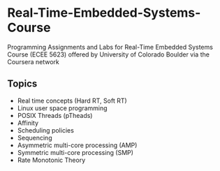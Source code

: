 # Real-Time-Embedded-Systems-Course
 Programming Assignments and Labs for Real-Time Embedded Systems Course (ECEE 5623) offered by University of Colorado Boulder via the Coursera network

## Topics
- Real time concepts (Hard RT, Soft RT)
- Linux user space programming
- POSIX Threads (pTheads)
- Affinity
- Scheduling policies
- Sequencing
- Asymmetric multi-core processing (AMP)
- Symmetric multi-core processing (SMP)
- Rate Monotonic Theory


